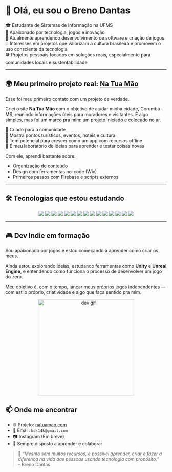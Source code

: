 # 👋 Olá, eu sou o Breno Dantas

🎓 Estudante de Sistemas de Informação na UFMS  
🧠 Apaixonado por tecnologia, jogos e inovação  
🌱 Atualmente aprendendo desenvolvimento de software e criação de jogos  
💡 Interesses em projetos que valorizam a cultura brasileira e promovem o uso consciente da tecnologia  
🛠️ Projetos pessoais focados em soluções reais, especialmente para comunidades locais e sustentabilidade  

____

## 🌍 Meu primeiro projeto real: [**Na Tua Mão**](https://natuamao.com)

Esse foi meu primeiro contato com um projeto de verdade.

Criei o site **Na Tua Mão** com o objetivo de ajudar minha cidade, Corumbá – MS, reunindo informações úteis para moradores e visitantes. É algo simples, mas foi um marco pra mim: um projeto iniciado e colocado no ar.

🔹 Criado para a comunidade  
🔹 Mostra pontos turísticos, eventos, hotéis e cultura  
🔹 Tem potencial para crescer como um app com recursos offline  
🔹 É meu laboratório de ideias para aprender e testar coisas novas

Com ele, aprendi bastante sobre:
- Organização de conteúdo
- Design com ferramentas no-code (Wix)
- Primeiros passos com Firebase e scripts externos

___

## 🛠️ Tecnologias que estou estudando

<div align="center">
  <img src="https://img.shields.io/badge/HTML5-FE6D00?style=for-the-badge&logo=html5&logoColor=white"/>
  <img src="https://img.shields.io/badge/CSS3-2862E9?style=for-the-badge&logo=css3&logoColor=white"/>
  <img src="https://img.shields.io/badge/JavaScript-F5DE19?style=for-the-badge&logo=javascript&logoColor=black"/>
  <img src="https://img.shields.io/badge/Python-3776AB?style=for-the-badge&logo=python&logoColor=white"/>
  <img src="https://img.shields.io/badge/Firebase-FFA611?style=for-the-badge&logo=firebase&logoColor=black"/>
  <img src="https://img.shields.io/badge/Git-F05032?style=for-the-badge&logo=git&logoColor=white"/>
  <img src="https://img.shields.io/badge/GitHub-181717?style=for-the-badge&logo=github&logoColor=white"/>
  <img src="https://img.shields.io/badge/C-00599C?style=for-the-badge&logo=c&logoColor=white"/>
  <img src="https://img.shields.io/badge/C++-00599C?style=for-the-badge&logo=c%2B%2B&logoColor=white"/>
  <img src="https://img.shields.io/badge/CSharp-239120?style=for-the-badge&logo=csharp&logoColor=white"/>
  <img src="https://img.shields.io/badge/Java-007396?style=for-the-badge&logo=java&logoColor=white"/>
  <img src="https://img.shields.io/badge/Unreal%20Engine-0E1128?style=for-the-badge&logo=unrealengine&logoColor=white"/>
  <img src="https://img.shields.io/badge/Unity-000000?style=for-the-badge&logo=unity&logoColor=white"/>
  <img src="https://img.shields.io/badge/Wix-0899E3?style=for-the-badge&logo=wix&logoColor=white"/>
  <img src="https://img.shields.io/badge/MySQL-00758F?style=for-the-badge&logo=mysql&logoColor=white"/>
</div>

___

## 🎮 Dev Indie em formação

Sou apaixonado por jogos e estou começando a aprender como criar os meus.

Ainda estou explorando ideias, estudando ferramentas como **Unity** e **Unreal Engine**, e entendendo como funciona o processo de desenvolver um jogo do zero.

Meu objetivo é, com o tempo, lançar meus próprios jogos independentes — com estilo próprio, criatividade e algo que faça sentido pra mim.

<div align="center">
  <img src="https://media.giphy.com/media/dWesBcTLavkZuG35MI/giphy.gif" width="300px" alt="dev gif"/>
</div>

## 📫 Onde me encontrar

- 🌐 Projeto: [natuamao.com](https://natuamao.com)
- 📮 Email: `bds14k@gmail.com`
- 📷 Instagram (Em breve)
- 💬 Sempre disposto a aprender e colaborar

> 💬 *“Mesmo sem muitos recursos, é possível aprender, criar e fazer a diferença na vida das pessoas usando tecnologia com propósito.”*  
> – Breno Dantas




